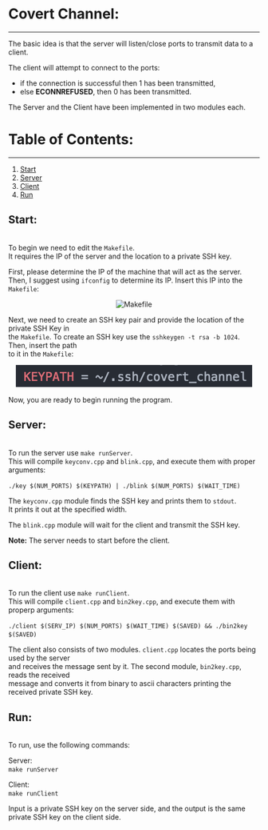 # Covert Channel:  
---  
The basic idea is that the server will listen/close ports to transmit data to a client.   
  
The client will attempt to connect to the ports:  
  - if the connection is successful then 1 has been transmitted,  
  - else **ECONNREFUSED**, then 0 has been transmitted.  

The Server and the Client have been implemented in two modules each. 

# Table of Contents:  
---   
1. [Start](#start)   
2. [Server](#server)  
3. [Client](#client)  
4. [Run](#run)  

## Start:  
<a id="start"></a>  
To begin we need to edit the `Makefile`.  
It requires the IP of the server and the location to a private SSH key.  

First, please determine the IP of the machine that will act as the server.  
Then, I suggest using `ifconfig` to determine its IP. Insert this IP into the `Makefile`:   

<p align = "center"> 
<img src="https://github.com/syuja/coveredcomm/blob/master/imgs/serv_ip.png" alt="Makefile">
</p>

Next, we need to create an SSH key pair and provide the location of the private SSH Key in  
the `Makefile`. To create an SSH key use the `sshkeygen -t rsa -b 1024`. Then, insert the path  
to it in the `Makefile`:   

<p align = "center"> 
<img src="https://github.com/syuja/coveredcomm/blob/master/imgs/keypath.png" alt="keypath">
</p>
  
 Now, you are ready to begin running the program.  

## Server:  
<a id="server"></a>  
To run the server use `make runServer`.  
This will compile `keyconv.cpp` and `blink.cpp`, and execute them with proper arguments:   

  `./key $(NUM_PORTS) $(KEYPATH) | ./blink $(NUM_PORTS) $(WAIT_TIME)`  
 
The `keyconv.cpp` module finds the SSH key and prints them to `stdout`.  
It prints it out at the specified width.  

The `blink.cpp` module will wait for the client and transmit the SSH key.  

**Note:** The server needs to start before the client.  
## Client:  
<a id="client"></a>  
To run the client use `make runClient`.  
This will compile `client.cpp` and `bin2key.cpp`, and execute them with properp arguments:  

  `./client $(SERV_IP) $(NUM_PORTS) $(WAIT_TIME) $(SAVED) && ./bin2key $(SAVED)`  
  
The client also consists of two modules. `client.cpp` locates the ports being used by the server  
and receives the message sent by it.  The second module, `bin2key.cpp`, reads the received  
message and converts it from binary to ascii characters printing the received private SSH key.  


## Run:  
<a id="run"></a>  
To run, use the following commands:  

Server:  
`make runServer`  

Client:   
`make runClient`  

Input is a private SSH key on the server side, and the output is the same private SSH key on the client side.  

